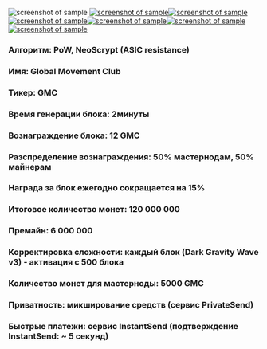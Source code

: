 ![screenshot of sample](https://cdn.discordapp.com/attachments/651853753019924520/655580580007772171/SHAPKA_GMC.png)
[![screenshot of sample](
https://cdn.discordapp.com/attachments/651853753019924520/655592772581195786/41421943ya3.png)](https://www.globalmovement.club)[![screenshot of sample](
https://cdn.discordapp.com/attachments/651853753019924520/655592772581195786/41421943ya3.png)](https://pool.gmastercoin.com)[![screenshot of sample](
https://cdn.discordapp.com/attachments/651853753019924520/655592772581195786/41421943ya3.png)](https://chain.gmastercoin.com)[![screenshot of sample](
https://cdn.discordapp.com/attachments/651853753019924520/655592772581195786/41421943ya3.png)](https://discord.gg/NUceHNH)[![screenshot of sample](
https://cdn.discordapp.com/attachments/651853753019924520/655592772581195786/41421943ya3.png)](https://discord.gg/NUceHNH)[![screenshot of sample](
https://cdn.discordapp.com/attachments/651853753019924520/655592772581195786/41421943ya3.png)](https://discord.gg/NUceHNH) 

###  Алгоритм: PoW, NeoScrypt (ASIC resistance)
###  Имя: Global Movement Club
###  Тикер: GMC
###  Время генерации блока: 2минуты
###  Вознаграждение блока: 12 GMC
###  Разспределение вознаграждения: 50% мастернодам, 50% майнерам
###  Награда за блок ежегодно сокращается на 15%
###  Итоговое количество монет: 120 000 000
###  Премайн: 6 000 000
###  Корректировка сложности: каждый блок (Dark Gravity Wave v3) - активация с 500 блока
###  Количество монет для мастерноды: 5000 GMC
###  Приватность: микширование средств (сервис PrivateSend)
###  Быстрые платежи: сервис InstantSend (подтверждение InstantSend: ~ 5 секунд)
